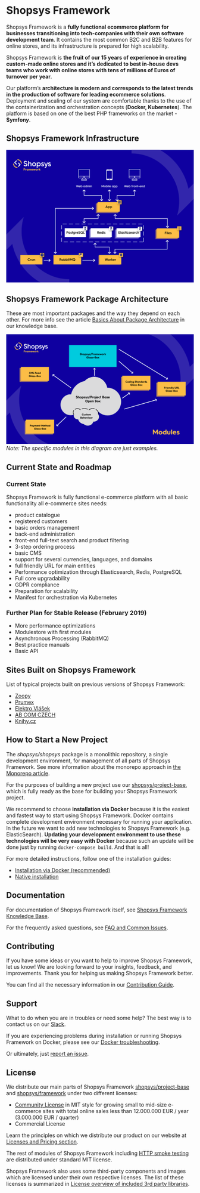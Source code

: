 # Shopsys Framework
Shopsys Framework is a **fully functional ecommerce platform for businesses transitioning into tech-companies with their own software development team**. 
It contains the most common B2C and B2B features for online stores, and its infrastructure is prepared for high scalability.

Shopsys Framework is **the fruit of our 15 years of experience in creating custom-made online stores and it’s dedicated to best in-house devs teams who work with online stores with tens of millions of Euros of turnover per year**. 

Our platform’s **architecture is modern and corresponds to the latest trends in the production of software for leading ecommerce solutions**. 
Deployment and scaling of our system are comfortable thanks to the use of the containerization and orchestration concepts (**Docker, Kubernetes**). 
The platform is based on one of the best PHP frameworks on the market - **Symfony**.

## Shopsys Framework Infrastructure
![Shopsys Framework Infrastructure](./docs/img/shopsys-framework-infrastructure.png 'Shopsys Framework Infrastructure')

## Shopsys Framework Package Architecture
These are most important packages and the way they depend on each other.
For more info see the article [Basics About Package Architecture](./docs/introduction/basics-about-package-architecture.md) in our knowledge base.

![Shopsys Framework package architecture schema](./docs/img/package-architecture.png 'Shopsys Framework Package Architecture')
*Note: The specific modules in this diagram are just examples.*

## Current State and Roadmap

### Current State

Shopsys Framework is fully functional e-commerce platform with all basic functionality all e-commerce sites needs:
* product catalogue
* registered customers
* basic orders management
* back-end administration
* front-end full-text search and product filtering
* 3-step ordering process
* basic CMS
* support for several currencies, languages, and domains
* full friendly URL for main entities
* Performance optimization through Elasticsearch, Redis, PostgreSQL
* Full core upgradability
* GDPR compliance
* Preparation for scalability
* Manifest for orchestration via Kubernetes

### Further Plan for Stable Release (February 2019)

* More performance optimizations
* Modulestore with first modules
* Asynchronous Processing (RabbitMQ)
* Best practice manuals
* Basic API

## Sites Built on Shopsys Framework
List of typical projects built on previous versions of Shopsys Framework:
* [Zoopy](https://www.zoopy.cz/)
* [Prumex](https://www.prumex.cz/)
* [Elektro Vlášek](https://www.elektrovlasek.cz/)
* [AB COM CZECH](https://www.ab-com.cz/)
* [Knihy.cz](https://www.knihy.cz/)

## How to Start a New Project
The *shopsys/shopsys* package is a monolithic repository, a single development environment, for management of all parts of Shopsys Framework.
See more information about the monorepo approach in [the Monorepo article](./docs/introduction/monorepo.md).

For the purposes of building a new project use our [shopsys/project-base](https://github.com/shopsys/project-base),
which is fully ready as the base for building your Shopsys Framework project.

We recommend to choose **installation via Docker** because it is the easiest and fastest way to start using Shopsys Framework.
Docker contains complete development environment necessary for running your application.
In the future we want to add new technologies to Shopsys Framework (e.g. ElasticSearch).
**Updating your development environment to use these technologies will be very easy with Docker**
because such an update will be done just by running `docker-compose build`.
And that is all!

For more detailed instructions, follow one of the installation guides:

* [Installation via Docker (recommended)](docs/installation/installation-using-docker.md)
* [Native installation](docs/installation/native-installation.md)

## Documentation
For documentation of Shopsys Framework itself, see [Shopsys Framework Knowledge Base](./docs/index.md).

For the frequently asked questions, see [FAQ and Common Issues](./docs/introduction/faq-and-common-issues.md).

## Contributing
If you have some ideas or you want to help to improve Shopsys Framework, let us know!
We are looking forward to your insights, feedback, and improvements.
Thank you for helping us making Shopsys Framework better.

You can find all the necessary information in our [Contribution Guide](./CONTRIBUTING.md). 

## Support
What to do when you are in troubles or need some help?
The best way is to contact us on our [Slack](http://slack.shopsys-framework.com/).

If you are experiencing problems during installation or running Shopsys Framework on Docker,
please see our [Docker troubleshooting](./docs/docker/docker-troubleshooting.md).

Or ultimately, just [report an issue](https://github.com/shopsys/shopsys/issues/new).

## License
We distribute our main parts of Shopsys Framework
[shopsys/project-base](https://github.com/shopsys/project-base) and
[shopsys/framework](https://github.com/shopsys/framework) under two different licenses: 

* [Community License](./LICENSE) in MIT style for growing small to mid-size e-commerce sites with total online sales less than 12.000.000 EUR / year (3.000.000 EUR / quarter)
* Commercial License

Learn the principles on which we distribute our product on our website at [Licenses and Pricing section](https://www.shopsys.com/licensing).

The rest of modules of Shopsys Framework including [HTTP smoke testing](https://github.com/shopsys/http-smoke-testing) are distributed under standard MIT license. 

Shopsys Framework also uses some third-party components and images which are licensed under their own respective licenses.
The list of these licenses is summarized in [License overview of included 3rd party libraries](./license-overview-of-included-3rd-party-libraries.md).

